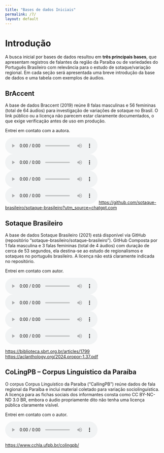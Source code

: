 ```yaml
---
title: "Bases de dados Iniciais"
permalink: /7/
layout: default
---
```


<style>
  .wrapper,
  .markdown-body, .inner, #main_content {
    max-width: 90% !important;
    padding: 1rem 2rem !important;
  }
  .markdown-body table {
    width: 100%;
    border-collapse: collapse;
    margin-bottom: 1rem;
  }
  .markdown-body th,
  .markdown-body td {
    border: 1px solid #ccc;
    padding: 0.5rem;
  }
  .markdown-body th {
    background: #f5f5f5;
    text-align: left;
  }
  .experiment-image, 
  .markdown-body img {
    display: block;
    margin: 1.5rem auto;
    max-width: 90%;
    border: 1px solid #ddd;
    border-radius: 6px;
  }
</style>

# Introdução
A busca inicial por bases de dados resultou em **três principais bases**, que apresentam registros de falantes da região da Paraíba ou de variedades do Português Brasileiro com relevância para o estudo de sotaque/variação regional. Em cada seção será apresentada uma breve introdução da base de dados e uma tabela com exemplos de áudios.


## BrAccent
A base de dados Braccent (2019) reúne 8 falas masculinas e 56 femininas (total de 64 áudios) para investigação de variações de sotaque no Brasil. O link público ou a licença não parecem estar claramente documentados, o que exige verificação antes de uso em produção.

Entrei em contato com a autora.

<audio controls src="../audios/base/braccent1.wav"></audio> 
<audio controls src="../audios/base/braccent2.wav"></audio>
<audio controls src="../audios/base/braccent4.wav"></audio>
<audio controls src="../audios/base/braccent3.wav"></audio>
https://github.com/sotaque-brasileiro/sotaque-brasileiro?utm_source=chatgpt.com

## Sotaque Brasileiro

A base de dados Sotaque Brasileiro (2021) está disponível via GitHub (repositório “sotaque-brasileiro/sotaque-brasileiro”). 
GitHub Composta por 1 fala masculina e 3 falas femininas (total de 4 áudios) com duração de cerca de 53 segundos, ela destina-se ao estudo de regionalismos e sotaques no português brasileiro. A licença não está claramente indicada no repositório.

Entrei em contato com  autor.

<audio controls src="../audios/base/sbr1.wav"></audio> 
<audio controls src="../audios/base/sbr2.wav"></audio>
<audio controls src="../audios/base/sbr4.wav"></audio>
<audio controls src="../audios/base/sbr3.wav"></audio>

https://biblioteca.sbrt.org.br/articles/1799
https://aclanthology.org/2024.propor-1.37.pdf

## CoLingPB – Corpus Linguístico da Paraíba
O corpus Corpus Linguístico da Paraíba (“CallingPB”) reúne dados de fala regional da Paraíba e inclui material coletado para variação sociolinguística. A licença para as fichas sociais dos informantes consta como CC BY-NC-ND 3.0 BR, embora o áudio propriamente dito não tenha uma licença pública claramente visível.

Entrei em contato com o autor.

<audio controls src="../audios/base/brPB01_g1aF01.wav"></audio>

https://www.cchla.ufpb.br/colingpb/